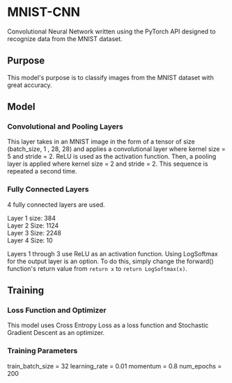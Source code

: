 # MNIST-CNN
Convolutional Neural Network written using the PyTorch API designed to recognize data from the MNIST dataset.

## Purpose
This model's purpose is to classify images from the MNIST dataset with great accuracy.

## Model

### Convolutional and Pooling Layers
This layer takes in an MNIST image in the form of a tensor of size (batch_size, 1 , 28, 28) and applies a convolutional layer where kernel size = 5 and stride = 2. ReLU is used as the activation function. Then, a pooling layer is applied where kernel size = 2 and stride = 2. This sequence is repeated a second time.

### Fully Connected Layers
4 fully connected layers are used.

Layer 1 size: 384  
Layer 2 Size: 1124  
Layer 3 Size: 2248  
Layer 4 Size: 10  

Layers 1 through 3 use ReLU as an activation function.
Using LogSoftmax for the output layer is an option. To do this, simply change the forward() function's return value from `return x` to `return LogSoftmax(x)`.

## Training

### Loss Function and Optimizer
This model uses Cross Entropy Loss as a loss function and Stochastic Gradient Descent as an optimizer.

### Training Parameters
  train_batch_size = 32
  learning_rate = 0.01
  momentum = 0.8
  num_epochs = 200
